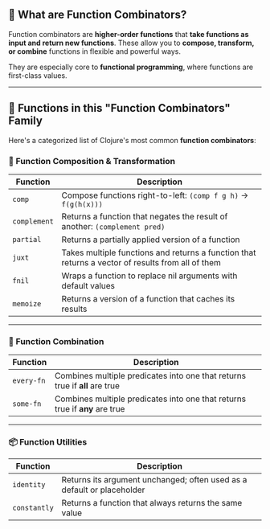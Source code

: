 ## 🔹 What are Function Combinators?

Function combinators are **higher-order functions** that **take functions as input and return new functions**. These allow you to **compose, transform, or combine** functions in flexible and powerful ways.

They are especially core to **functional programming**, where functions are first-class values.

---

## 🧠 Functions in this "Function Combinators" Family

Here's a categorized list of Clojure's most common **function combinators**:

### 🔁 Function Composition & Transformation

|Function|Description|
|---|---|
|`comp`|Compose functions right-to-left: `(comp f g h)` → `f(g(h(x)))`|
|`complement`|Returns a function that negates the result of another: `(complement pred)`|
|`partial`|Returns a partially applied version of a function|
|`juxt`|Takes multiple functions and returns a function that returns a vector of results from all of them|
|`fnil`|Wraps a function to replace nil arguments with default values|
|`memoize`|Returns a version of a function that caches its results|

---

### 🧮 Function Combination

|Function|Description|
|---|---|
|`every-fn`|Combines multiple predicates into one that returns true if **all** are true|
|`some-fn`|Combines multiple predicates into one that returns true if **any** are true|

---

### 📦 Function Utilities

|Function|Description|
|---|---|
|`identity`|Returns its argument unchanged; often used as a default or placeholder|
|`constantly`|Returns a function that always returns the same value|